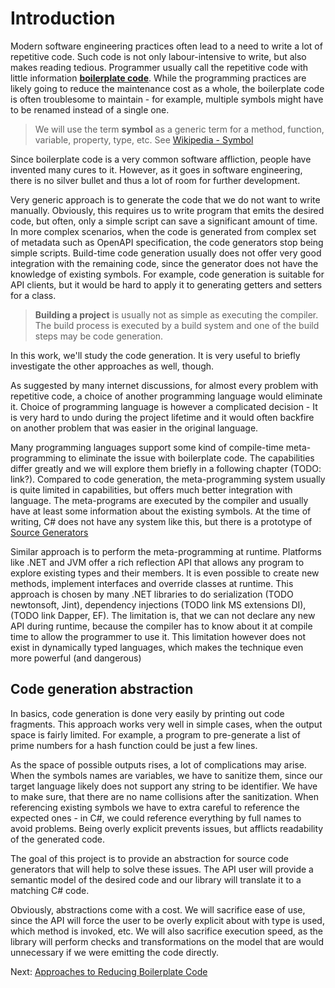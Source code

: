 # Introduction

Modern software engineering practices often lead to a need to write a lot of repetitive code.
Such code is not only labour-intensive to write, but also makes reading tedious.
Programmer usually call the repetitive code with little information [**boilerplate code**](https://en.wikipedia.org/wiki/Boilerplate_code).
While the programming practices are likely going to reduce the maintenance cost as a whole,
the boilerplate code is often troublesome to maintain -
for example, multiple symbols might have to be renamed instead of a single one.

> We will use the term **symbol** as a generic term for a method, function, variable, property, type, etc. See [Wikipedia - Symbol](https://en.wikipedia.org/wiki/Symbol_(programming))

Since boilerplate code is a very common software affliction, people have invented many cures to it.
However, as it goes in software engineering, there is no silver bullet and thus a lot of room for further development.

Very generic approach is to generate the code that we do not want to write manually.
Obviously, this requires us to write program that emits the desired code, but often, only a simple script can save a significant amount of time.
In more complex scenarios, when the code is generated from complex set of metadata such as OpenAPI specification, the code generators stop being simple scripts.
Build-time code generation usually does not offer very good integration with the remaining code, since the generator does not have the knowledge of existing symbols.
For example, code generation is suitable for API clients, but it would be hard to apply it to generating getters and setters for a class.

> **Building a project** is usually not as simple as executing the compiler.
> The build process is executed by a build system and one of the build steps may be code generation.

In this work, we'll study the code generation. It is very useful to briefly investigate the other approaches as well, though.

As suggested by many internet discussions, for almost every problem with repetitive code, a choice of another programming language would eliminate it.
Choice of programming language is however a complicated decision -
It is very hard to undo during the project lifetime and it would often backfire on another problem that was easier in the original language.

Many programming languages support some kind of compile-time meta-programming to eliminate the issue with boilerplate code.
The capabilities differ greatly and we will explore them briefly in a following chapter (TODO: link?).
Compared to code generation, the meta-programming system usually is quite limited in capabilities, but offers much better integration with language.
The meta-programs are executed by the compiler and usually have at least some information about the existing symbols.
At the time of writing, C# does not have any system like this, but there is a prototype of [Source Generators](https://devblogs.microsoft.com/dotnet/introducing-c-source-generators/)

Similar approach is to perform the meta-programming at runtime.
Platforms like .NET and JVM offer a rich reflection API that allows any program to explore existing types and their members.
It is even possible to create new methods, implement interfaces and override classes at runtime.
This approach is chosen by many .NET libraries to do serialization (TODO newtonsoft, Jint), dependency injections (TODO link MS extensions DI),  (TODO link Dapper, EF).
The limitation is, that we can not declare any new API during runtime, because the compiler has to know about it at compile time to allow the programmer to use it.
This limitation however does not exist in dynamically typed languages, which makes the technique even more powerful (and dangerous)

## Code generation abstraction

In basics, code generation is done very easily by printing out code fragments.
This approach works very well in simple cases, when the output space is fairly limited.
For example, a program to pre-generate a list of prime numbers for a hash function could be just a few lines.

As the space of possible outputs rises, a lot of complications may arise.
When the symbols names are variables, we have to sanitize them, since our target language likely does not support any string to be identifier.
We have to make sure, that there are no name collisions after the sanitization.
When referencing existing symbols we have to extra careful to reference the expected ones -
in C#, we could reference everything by full names to avoid problems.
Being overly explicit prevents issues, but afflicts readability of the generated code.

The goal of this project is to provide an abstraction for source code generators that will help to solve these issues.
The API user will provide a semantic model of the desired code and our library will translate it to a matching C# code.

Obviously, abstractions come with a cost.
We will sacrifice ease of use, since the API will force the user to be overly explicit about with type is used, which method is invoked, etc.
We will also sacrifice execution speed, as the library will perform checks and transformations on the model that are would unnecessary if we were emitting the code directly.

Next: [Approaches to Reducing Boilerplate Code](./approaches.md)

